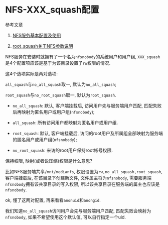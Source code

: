 # NFS-XXX_squash配置

参考文章

1. [NFS服务基本配置及使用](https://www.cnblogs.com/lykyl/archive/2013/06/14/3136921.html)

2. [root_squash关于NFS参数说明](http://www.360doc.com/content/14/0527/00/17617523_381280598.shtml)

NFS服务在安装时就拥有了一个名为`nfsnobody`的系统用户和用户组, `XXX_squash`是4个配置项应该是基于为该目录设置了`rw`权限的情况.

这4个选项实际是两对选项:

`all_squash`与`no_all_squash`取一, 默认为`no_all_squash`; 

`root_squash`与`no_root_squash`取一, 默认为`root_squash`.

- `no_all_squash`: 默认, 客户端挂载后, 访问用户先与服务端用户匹配, 匹配失败后再映射为匿名用户或用户组(`nfsnobody`); 
- `all_squash`: 所有访问用户都映射为匿名用户或用户组.

- `root_squash`: 默认, 客户端挂载后, 访问的root用户及所属组全部映射为服务端的匿名用户或用户组(`nfsnobody`);
- `no_root_squash`: 来访的root用户保持root帐号权限.

保持权限, 映射(或者说压缩)权限是什么意思?

比如NFS服务端共享`/mnt/medianfs`, 权限设置为`rw,no_all_squash,root_squash`, 客户端挂载后, 在该目录下创建新文件, 文件属主将为`nfsnobody`, 需要服务端`nfsnobody`拥有该共享目录的写入权限, 所以该共享目录在服务端的属主也应该是`nfsnobody`.

ok, 懂了这两对配置, 再来看看`anonuid`和`anongid`.

我们知道`no_all_squash`访问用户会先与服务端用户匹配, 匹配失败会映射为`nfsnobody`, 如果不希望使用这个默认值, 可以自行指定一个uid.